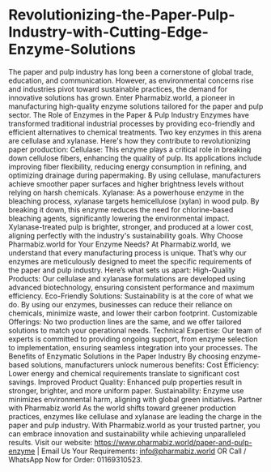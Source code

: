 # Revolutionizing-the-Paper-Pulp-Industry-with-Cutting-Edge-Enzyme-Solutions
The paper and pulp industry has long been a cornerstone of global trade, education, and communication. However, as environmental concerns rise and industries pivot toward sustainable practices, the demand for innovative solutions has grown. Enter Pharmabiz.world, a pioneer in manufacturing high-quality enzyme solutions tailored for the paper and pulp sector.
The Role of Enzymes in the Paper & Pulp Industry
Enzymes have transformed traditional industrial processes by providing eco-friendly and efficient alternatives to chemical treatments. Two key enzymes in this arena are cellulase and xylanase. Here's how they contribute to revolutionizing paper production:
Cellulase: This enzyme plays a critical role in breaking down cellulose fibers, enhancing the quality of pulp. Its applications include improving fiber flexibility, reducing energy consumption in refining, and optimizing drainage during papermaking. By using cellulase, manufacturers achieve smoother paper surfaces and higher brightness levels without relying on harsh chemicals.
Xylanase: As a powerhouse enzyme in the bleaching process, xylanase targets hemicellulose (xylan) in wood pulp. By breaking it down, this enzyme reduces the need for chlorine-based bleaching agents, significantly lowering the environmental impact. Xylanase-treated pulp is brighter, stronger, and produced at a lower cost, aligning perfectly with the industry's sustainability goals.
Why Choose Pharmabiz.world for Your Enzyme Needs?
At Pharmabiz.world, we understand that every manufacturing process is unique. That’s why our enzymes are meticulously designed to meet the specific requirements of the paper and pulp industry. Here’s what sets us apart:
High-Quality Products: Our cellulase and xylanase formulations are developed using advanced biotechnology, ensuring consistent performance and maximum efficiency.
Eco-Friendly Solutions: Sustainability is at the core of what we do. By using our enzymes, businesses can reduce their reliance on chemicals, minimize waste, and lower their carbon footprint.
Customizable Offerings: No two production lines are the same, and we offer tailored solutions to match your operational needs.
Technical Expertise: Our team of experts is committed to providing ongoing support, from enzyme selection to implementation, ensuring seamless integration into your processes.
The Benefits of Enzymatic Solutions in the Paper Industry
By choosing enzyme-based solutions, manufacturers unlock numerous benefits:
Cost Efficiency: Lower energy and chemical requirements translate to significant cost savings.
Improved Product Quality: Enhanced pulp properties result in stronger, brighter, and more uniform paper.
Sustainability: Enzyme use minimizes environmental harm, aligning with global green initiatives.
Partner with Pharmabiz.world
As the world shifts toward greener production practices, enzymes like cellulase and xylanase are leading the charge in the paper and pulp industry. With Pharmabiz.world as your trusted partner, you can embrace innovation and sustainability while achieving unparalleled results.
Visit our website: https://www.pharmabiz.world/paper-and-pulp-enzyme | Email Us Your Requirements: info@pharmabiz.world OR Call / WhatsApp Now for Order: 01169310523. 

